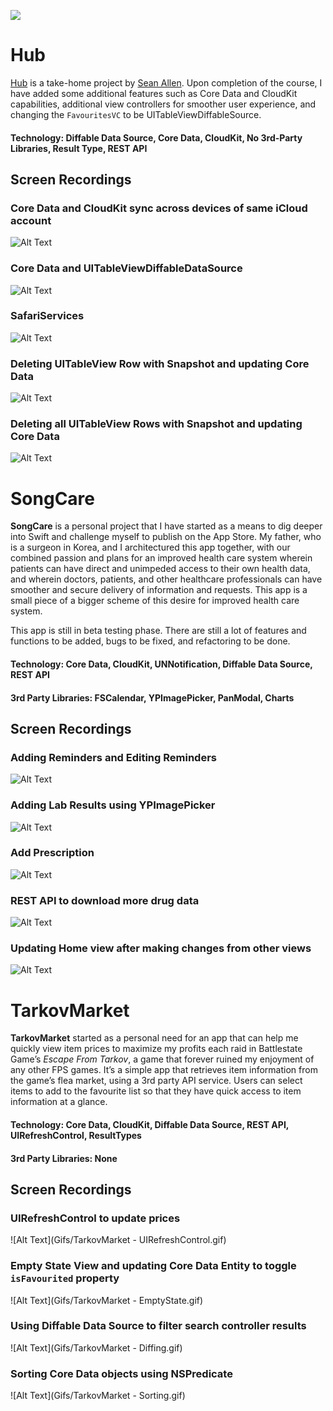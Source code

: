 <a href="https://twitter.com/chriisong" target="_blank"><img src="https://img.shields.io/badge/twitter-@chriisong-blue.svg?style=for-the-badge&logo=twitter&logoColor=white"></a>

# Hub

[Hub](https://github.com/chriisong/GitHubFollowers) is a take-home project by [Sean Allen](https://github.com/sallen0400). Upon completion of the course, I have added some additional features such as Core Data and CloudKit capabilities, additional view controllers for smoother user experience, and changing the `FavouritesVC` to be UITableViewDiffableSource.

#### Technology: Diffable Data Source, Core Data, CloudKit, No 3rd-Party Libraries, Result Type, REST API

## Screen Recordings

### Core Data and CloudKit sync across devices of same iCloud account
![Alt Text](HubGifs/CloudKit.gif)

### Core Data and UITableViewDiffableDataSource
![Alt Text](HubGifs/Diffing.gif)

### SafariServices
![Alt Text](HubGifs/Safari.gif)

### Deleting UITableView Row with Snapshot and updating Core Data
![Alt Text](HubGifs/SnapshotDelete.gif)

### Deleting all UITableView Rows with Snapshot and updating Core Data
![Alt Text](HubGifs/CoreDataDeleteAll.gif)

# SongCare
**SongCare** is a personal project that I have started as a means to dig deeper into Swift and challenge myself to publish on the App Store. My father, who is a surgeon in Korea, and I architectured this app together, with our combined passion and plans for an improved health care system wherein patients can have direct and unimpeded access to their own health data, and wherein doctors, patients, and other healthcare professionals can have smoother and secure delivery of information and requests. This app is a small piece of a bigger scheme of this desire for improved health care system.

This app is still in beta testing phase. There are still a lot of features and functions to be added, bugs to be fixed, and refactoring to be done.

#### Technology: Core Data, CloudKit, UNNotification, Diffable Data Source, REST API
#### 3rd Party Libraries: FSCalendar, YPImagePicker, PanModal, Charts

## Screen Recordings

### Adding Reminders and Editing Reminders
![Alt Text](Gifs/Reminder.gif)

### Adding Lab Results using YPImagePicker
![Alt Text](Gifs/Lab-Results.gif)

### Add Prescription
![Alt Text](Gifs/Prescription.gif)

### REST API to download more drug data
![Alt Text](Gifs/DrugDB.gif)

### Updating Home view after making changes from other views
![Alt Text](Gifs/Blood-Glucose.gif)

# TarkovMarket
**TarkovMarket** started as a personal need for an app that can help me quickly view item prices to maximize my profits each raid in Battlestate Game’s *Escape From Tarkov*, a game that forever ruined my enjoyment of any other FPS games. It’s a simple app that retrieves item information from the game’s flea market, using a 3rd party API service. Users can select items to add to the favourite list so that they have quick access to item information at a glance. 

#### Technology: Core Data, CloudKit, Diffable Data Source, REST API, UIRefreshControl, ResultTypes
#### 3rd Party Libraries: None

## Screen Recordings

### UIRefreshControl to update prices 
![Alt Text](Gifs/TarkovMarket - UIRefreshControl.gif)

### Empty State View and updating Core Data Entity to toggle `isFavourited` property
![Alt Text](Gifs/TarkovMarket - EmptyState.gif)

### Using Diffable Data Source to filter search controller results
![Alt Text](Gifs/TarkovMarket - Diffing.gif)

### Sorting Core Data objects using NSPredicate
![Alt Text](Gifs/TarkovMarket - Sorting.gif)
